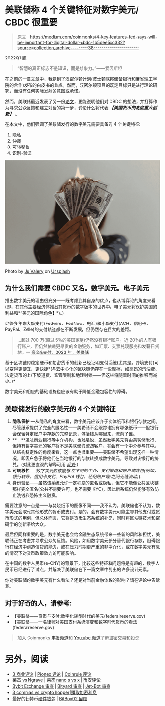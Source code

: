 # 美联储称 4 个关键特征对数字美元/ CBDC 很重要

> 原文：<https://medium.com/coinmonks/4-key-features-fed-says-will-be-important-for-digital-dollar-cbdc-1b5dee5cc332?source=collection_archive---------38----------------------->

2022Q1 版

> “智慧的真正标志不是知识，而是想象力。”——爱因斯坦

在之前的一篇文章中，我提到了汉密尔顿计划(波士顿联邦储备银行和麻省理工学院的合作)发布的白皮书的重点。然而，汉密尔顿项目的既定目标只是进行理论研究，而没有任何实际发射的意图或承诺。

然而，美联储最近发表了另一份[论文](https://github.com/uditgt/crypto/blob/main/assets/FRB%20-%202022%20Jan%20-%20Money-and-payments.pdf)，更能说明他们对 CBDC 的想法，并打算作为寻求公众反馈和建立对话的第一步，讨论什么将代表 ***【美国货币的高度重大创新】*** 。

在本文中，他们强调了美联储发行的数字美元需要具备的 4 个关键特征:

1.  隐私
2.  仲裁
3.  可转移性
4.  识别-验证

![](img/89dea0723ab377e0ea2c0e387f62316b.png)

Photo by [Jp Valery](https://unsplash.com/@jpvalery?utm_source=medium&utm_medium=referral) on [Unsplash](https://unsplash.com?utm_source=medium&utm_medium=referral)

## 为什么我们需要 CBDC 又名。数字美元。电子美元

推出数字美元的理由很充分——既考虑到其自身的优点，也从博弈论的角度来看(即，在其他主要经济体推出其货币的数字版本的世界中，电子美元将保护美国的利益和*“美元的国际角色】*)。)

尽管多年来大额支付(Fedwire、FedNow、电汇)和小额支付(ACH、信用卡、PayPal、Zelle)的支付轨道都在不断发展，但仍然存在巨大的差距。

> …超过 700 万(超过 5%的美国家庭)仍然没有银行账户。近 20%的人有银行账户，但仍然依赖更昂贵的金融服务，如汇票、支票兑现服务和发薪日贷款。— [资金&支付，2022 年，美联储](https://www.federalreserve.gov/publications/money-and-payments-discussion-paper.htm)

基于区块链的稳定硬币和加密货币的创新已经证明支付系统(尤其是。跨境支付)可以变得更便宜、更快捷*(与去中心化的区块链仍存在一些摩擦，如高昂的汽油费、法定货币的上/下坡道费、监管限制和地理封锁——但这些将随着时间的推移而减少。)*

数字美元和相应的基础设施也应该有助于降低金融包容性的障碍。

## 美联储发行的数字美元的 4 个关键特征

1.  **隐私保护** —从隐私的角度来看，数字美元应该介于实体纸币和银行存款之间。尽管纸币提供了完全的匿名性——美联储不会跟踪谁拥有哪张纸币——但银行会保留特定账户中存款的完整记录，包括钱从哪里来，流向了谁。
2.  **、**通过商业银行等中介机构。也就是说，虽然数字美元将由美联储发行，但持有数字美元的客户将不是美联储的*直接*客户，将会有一个中介参与其中。从结构稳定性的角度来看，这一点也很重要——美联储不希望出现这样一种情况，即客户急于将他们在当地银行的存款转换成数字美元，导致对该银行的挤兑。(对此更直观的解释可用 [*此处*](/coinmonks/feds-digital-dollar-vs-physical-currency-same-or-different-an-intuitive-explanation-c9551f1f88b7) *)*
3.  **可转移性** — 数字美元应该能够*在不同的中介、支付渠道和账户或钱包(例如，银行转账、信用卡支付、PayPal 钱包、经纪账户等)之间无缝流动*。).
4.  身份验证——虽然该系统允许一定程度的匿名或隐私，但它不能像公共区块链那样完全匿名(公共不需要许可，也不需要 KYC)，因此新系统仍然能够有效防止洗钱和恐怖主义融资。

需要注意的一点是——与焚烧纸币的图像不同——我不认为，美联储也不认为，数字美元会取代其他形式的货币或支付。是的，会有数字美元可能主导其他支付或货币形式的用例，但总体而言，它将是货币生态系统的补充，同时将区块链技术和密码学的创新带给大众。

最后但同样重要的是，数字美元也会给金融生态系统带来一些新的风险和担忧，美联储正在考虑并寻求公众的反馈。风险，如用数字美元部分替代银行存款，阻碍银行在经济中创造信贷的能力，或在压力时期更严重的非中介化，或在数字美元有息的情况下对货币政策效力的可能影响。

在中国的数字人民币(e-CNY)的背景下，比较这些特征和问题将是有趣的，数字人民币已经进行了试点，并解决了美联储在下一篇文章中列出的许多设计元素。

你对美联储的数字美元有什么看法？还是对当前金融体系的影响？请在评论中告诉我。

## 对于好奇的人，请参考:

*   【美联储——货币与支付:数字化转型时代的美元(federalreserve.gov)
*   【美联储——一名律师对美国支付系统演变和数字时代货币的看法(federalreserve.gov)

> 加入 Coinmonks [电报频道](https://t.me/coincodecap)和 [Youtube 频道](https://www.youtube.com/c/coinmonks/videos)了解加密交易和投资

# 另外，阅读

*   [3 商业评论](/coinmonks/3commas-review-an-excellent-crypto-trading-bot-2020-1313a58bec92) | [Pionex 评论](https://coincodecap.com/pionex-review-exchange-with-crypto-trading-bot) | [Coinrule 评论](/coinmonks/coinrule-review-2021-a-beginner-friendly-crypto-trading-bot-daf0504848ba)
*   [莱杰 vs Ngrave](/coinmonks/ledger-vs-ngrave-zero-7e40f0c1d694) | [莱杰 nano s vs x](/coinmonks/ledger-nano-s-vs-x-battery-hardware-price-storage-59a6663fe3b0) | [币安评论](/coinmonks/binance-review-ee10d3bf3b6e)
*   [Bybit Exchange 审查](/coinmonks/bybit-exchange-review-dbd570019b71) | [Bityard 审查](https://coincodecap.com/bityard-reivew) | [Jet-Bot 审查](https://coincodecap.com/jet-bot-review)
*   [3 commas vs crypto hopper](/coinmonks/3commas-vs-pionex-vs-cryptohopper-best-crypto-bot-6a98d2baa203)|[赚取加密利息](/coinmonks/earn-crypto-interest-b10b810fdda3)
*   最好的比特币[硬件钱包](/coinmonks/hardware-wallets-dfa1211730c6) | [BitBox02 回顾](/coinmonks/bitbox02-review-your-swiss-bitcoin-hardware-wallet-c36c88fff29)